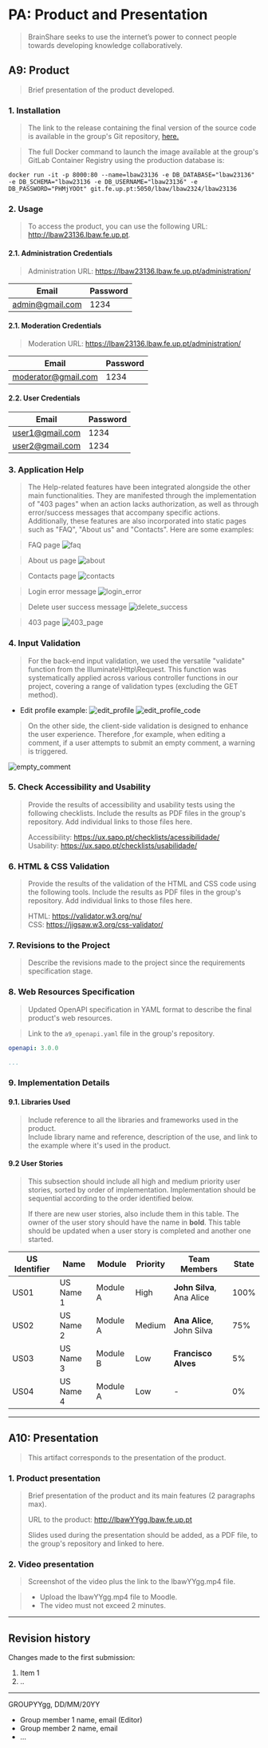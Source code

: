 # PA: Product and Presentation

> BrainShare seeks to use the internet’s power to connect people towards developing knowledge collaboratively.


## A9: Product

> Brief presentation of the product developed.  

### 1. Installation

> The link to the release containing the final version of the source code is available in the group's Git repository, [here.](https://git.fe.up.pt/lbaw/lbaw2324/lbaw23136)

> The full Docker command to launch the image available at the group's GitLab Container Registry using the production database is:

```
docker run -it -p 8000:80 --name=lbaw23136 -e DB_DATABASE="lbaw23136" -e DB_SCHEMA="lbaw23136 -e DB_USERNAME="lbaw23136" -e DB_PASSWORD="PHMjYOOt" git.fe.up.pt:5050/lbaw/lbaw2324/lbaw23136 
```

### 2. Usage

> To access the product, you can use the following URL: http://lbaw23136.lbaw.fe.up.pt.

#### 2.1. Administration Credentials

> Administration URL: https://lbaw23136.lbaw.fe.up.pt/administration/ 

|   Email            | Password |
| --------           | -------- |
| admin@gmail.com    | 1234     |

#### 2.1. Moderation Credentials

> Moderation URL: https://lbaw23136.lbaw.fe.up.pt/administration/ 

|   Email            | Password |
| --------           | -------- |
| moderator@gmail.com| 1234     |

#### 2.2. User Credentials

|   Email            | Password |
| --------           | -------- |
| user1@gmail.com    | 1234     |
| user2@gmail.com    | 1234     |

### 3. Application Help

> The Help-related features have been integrated alongside the other main functionalities. They are manifested through the implementation of "403 pages" when an action lacks authorization, as well as through error/success messages that accompany specific actions. Additionally, these features are also incorporated into static pages such as  "FAQ", "About us" and "Contacts". Here are some examples:

> FAQ page
![faq](uploads/6e3f23e6bde12564a366daaeb197600f/image.png)

> About us page
![about](uploads/b4c85bca29444cfd6f2e6998d3869b7d/image.png)

> Contacts page
![contacts](uploads/8873e0cfe18a1add0835072d9787fd07/image.png)

> Login error message
![login_error](uploads/b258dae728565f536074db0b78fd040f/login_error.png)

> Delete user success message
![delete_success](uploads/4958461ac4b17883ebe0faa43b8946eb/image.png)

> 403 page
![403_page](uploads/28acbf8d75583bfdd4aef70648445968/image.png)



### 4. Input Validation

> For the back-end input validation, we used the versatile "validate" function from the Illuminate\Http\Request. This function was systematically applied across various controller functions in our project, covering a range of validation types (excluding the GET method).
- Edit profile example:
![edit_profile](uploads/ea1aac44fc4bbe09458b5a147f36f6c8/image.png)
![edit_profile_code](uploads/1658b2cb2b67b0eb1455ec67b103755a/image.png)

> On the other side, the client-side validation is designed to enhance the user experience. Therefore ,for example, when editing a comment, if a user attempts to submit an empty comment, a warning is triggered.

![empty_comment](uploads/a2d0168c25d41c12decf4c42b55ac079/image.png)

### 5. Check Accessibility and Usability

> Provide the results of accessibility and usability tests using the following checklists. Include the results as PDF files in the group's repository. Add individual links to those files here.
>
> Accessibility: https://ux.sapo.pt/checklists/acessibilidade/  
> Usability: https://ux.sapo.pt/checklists/usabilidade/  

### 6. HTML & CSS Validation

> Provide the results of the validation of the HTML and CSS code using the following tools. Include the results as PDF files in the group's repository. Add individual links to those files here.
>   
> HTML: https://validator.w3.org/nu/  
> CSS: https://jigsaw.w3.org/css-validator/  

### 7. Revisions to the Project

> Describe the revisions made to the project since the requirements specification stage.  


### 8. Web Resources Specification

> Updated OpenAPI specification in YAML format to describe the final product's web resources.

> Link to the `a9_openapi.yaml` file in the group's repository.


```yaml
openapi: 3.0.0

...
```

### 9. Implementation Details

#### 9.1. Libraries Used

> Include reference to all the libraries and frameworks used in the product.  
> Include library name and reference, description of the use, and link to the example where it's used in the product.  

#### 9.2 User Stories

> This subsection should include all high and medium priority user stories, sorted by order of implementation. Implementation should be sequential according to the order identified below. 
>
> If there are new user stories, also include them in this table. 
> The owner of the user story should have the name in **bold**.
> This table should be updated when a user story is completed and another one started. 

| US Identifier | Name    | Module | Priority                       | Team Members               | State  |
| ------------- | ------- | ------ | ------------------------------ | -------------------------- | ------ |
|  US01          | US Name 1 | Module A | High | **John Silva**, Ana Alice   |  100%  |
|  US02          | US Name 2 | Module A | Medium | **Ana Alice**, John Silva                 |   75%  | 
|  US03          | US Name 3 | Module B | Low | **Francisco Alves**                 |   5%  | 
|  US04          | US Name 4 | Module A | Low | -                 |   0%  | 


---


## A10: Presentation
 
> This artifact corresponds to the presentation of the product.

### 1. Product presentation

> Brief presentation of the product and its main features (2 paragraphs max).  
>
> URL to the product: http://lbawYYgg.lbaw.fe.up.pt  
>
> Slides used during the presentation should be added, as a PDF file, to the group's repository and linked to here.


### 2. Video presentation

> Screenshot of the video plus the link to the lbawYYgg.mp4 file.

> - Upload the lbawYYgg.mp4 file to Moodle.
> - The video must not exceed 2 minutes.


---


## Revision history

Changes made to the first submission:
1. Item 1
1. ..

***
GROUPYYgg, DD/MM/20YY

* Group member 1 name, email (Editor)
* Group member 2 name, email
* ...